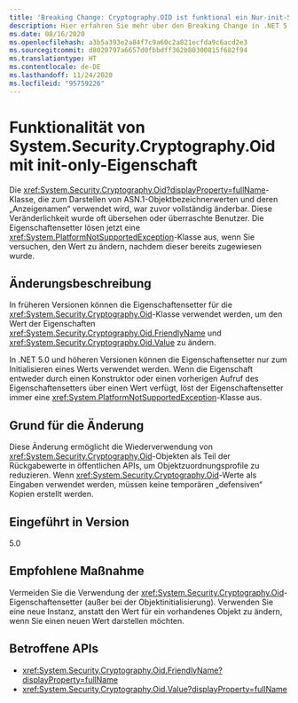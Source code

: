 ```yaml
---
title: 'Breaking Change: Cryptography.OID ist funktional ein Nur-init-Setter'
description: Hier erfahren Sie mehr über den Breaking Change in .NET 5.0, durch den Eigenschaftensetter in der Klasse „Cryptography.Oid“ nun eine Ausnahme auslösen, wenn Sie versuchen, einen Wert zu ändern.
ms.date: 08/16/2020
ms.openlocfilehash: a3b5a393e2a84f7c9a60c2a821ecfda9c6acd2e3
ms.sourcegitcommit: d8020797a6657d0fbbdff362b80300815f682f94
ms.translationtype: HT
ms.contentlocale: de-DE
ms.lasthandoff: 11/24/2020
ms.locfileid: "95759226"
---
```

# <a name="systemsecuritycryptographyoid-is-functionally-init-only"></a>Funktionalität von System.Security.Cryptography.Oid mit init-only-Eigenschaft

Die <xref:System.Security.Cryptography.Oid?displayProperty=fullName>-Klasse, die zum Darstellen von ASN.1-Objektbezeichnerwerten und deren „Anzeigenamen“ verwendet wird, war zuvor vollständig änderbar. Diese Veränderlichkeit wurde oft übersehen oder überraschte Benutzer. Die Eigenschaftensetter lösen jetzt eine <xref:System.PlatformNotSupportedException>-Klasse aus, wenn Sie versuchen, den Wert zu ändern, nachdem dieser bereits zugewiesen wurde.

## <a name="change-description"></a>Änderungsbeschreibung

In früheren Versionen können die Eigenschaftensetter für die <xref:System.Security.Cryptography.Oid>-Klasse verwendet werden, um den Wert der Eigenschaften <xref:System.Security.Cryptography.Oid.FriendlyName> und <xref:System.Security.Cryptography.Oid.Value> zu ändern.

In .NET 5.0 und höheren Versionen können die Eigenschaftensetter nur zum Initialisieren eines Werts verwendet werden. Wenn die Eigenschaft entweder durch einen Konstruktor oder einen vorherigen Aufruf des Eigenschaftensetters über einen Wert verfügt, löst der Eigenschaftensetter immer eine <xref:System.PlatformNotSupportedException>-Klasse aus.

## <a name="reason-for-change"></a>Grund für die Änderung

Diese Änderung ermöglicht die Wiederverwendung von <xref:System.Security.Cryptography.Oid>-Objekten als Teil der Rückgabewerte in öffentlichen APIs, um Objektzuordnungsprofile zu reduzieren. Wenn <xref:System.Security.Cryptography.Oid>-Werte als Eingaben verwendet werden, müssen keine temporären „defensiven“ Kopien erstellt werden.

## <a name="version-introduced"></a>Eingeführt in Version

5.0

## <a name="recommended-action"></a>Empfohlene Maßnahme

Vermeiden Sie die Verwendung der <xref:System.Security.Cryptography.Oid>-Eigenschaftensetter (außer bei der Objektinitialisierung). Verwenden Sie eine neue Instanz, anstatt den Wert für ein vorhandenes Objekt zu ändern, wenn Sie einen neuen Wert darstellen möchten.

## <a name="affected-apis"></a>Betroffene APIs

- <xref:System.Security.Cryptography.Oid.FriendlyName?displayProperty=fullName>
- <xref:System.Security.Cryptography.Oid.Value?displayProperty=fullName>

<!--

### Affected APIs

- `P:System.Security.Cryptography.Oid.FriendlyName`
- `P:System.Security.Cryptography.Oid.Value`

### Category

Cryptography

-->
